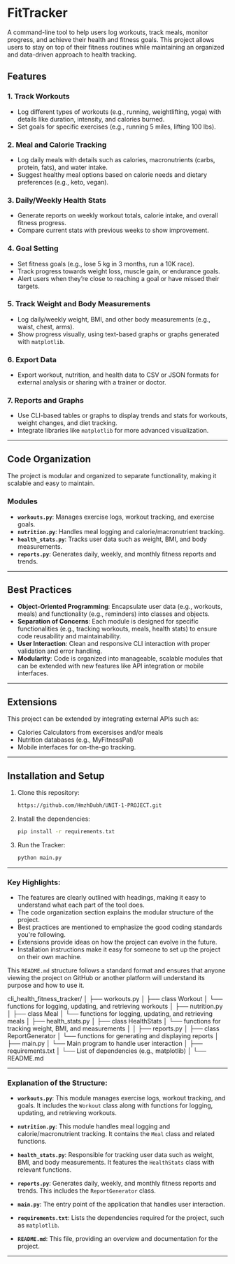 # FitTracker

A command-line tool to help users log workouts, track meals, monitor progress, and achieve their health and fitness goals. This project allows users to stay on top of their fitness routines while maintaining an organized and data-driven approach to health tracking.

## Features

### 1. Track Workouts
- Log different types of workouts (e.g., running, weightlifting, yoga) with details like duration, intensity, and calories burned.
- Set goals for specific exercises (e.g., running 5 miles, lifting 100 lbs).

### 2. Meal and Calorie Tracking
- Log daily meals with details such as calories, macronutrients (carbs, protein, fats), and water intake.
- Suggest healthy meal options based on calorie needs and dietary preferences (e.g., keto, vegan).

### 3. Daily/Weekly Health Stats
- Generate reports on weekly workout totals, calorie intake, and overall fitness progress.
- Compare current stats with previous weeks to show improvement.

### 4. Goal Setting
- Set fitness goals (e.g., lose 5 kg in 3 months, run a 10K race).
- Track progress towards weight loss, muscle gain, or endurance goals.
- Alert users when they’re close to reaching a goal or have missed their targets.

### 5. Track Weight and Body Measurements
- Log daily/weekly weight, BMI, and other body measurements (e.g., waist, chest, arms).
- Show progress visually, using text-based graphs or graphs generated with `matplotlib`.


### 6. Export Data
- Export workout, nutrition, and health data to CSV or JSON formats for external analysis or sharing with a trainer or doctor.

### 7. Reports and Graphs
- Use CLI-based tables or graphs to display trends and stats for workouts, weight changes, and diet tracking.
- Integrate libraries like `matplotlib` for more advanced visualization.

---

## Code Organization

The project is modular and organized to separate functionality, making it scalable and easy to maintain.

### Modules
- **`workouts.py`**: Manages exercise logs, workout tracking, and exercise goals.
- **`nutrition.py`**: Handles meal logging and calorie/macronutrient tracking.
- **`health_stats.py`**: Tracks user data such as weight, BMI, and body measurements.
- **`reports.py`**: Generates daily, weekly, and monthly fitness reports and trends.

---

## Best Practices

- **Object-Oriented Programming**: Encapsulate user data (e.g., workouts, meals) and functionality (e.g., reminders) into classes and objects.
- **Separation of Concerns**: Each module is designed for specific functionalities (e.g., tracking workouts, meals, health stats) to ensure code reusability and maintainability.
- **User Interaction**: Clean and responsive CLI interaction with proper validation and error handling.
- **Modularity**: Code is organized into manageable, scalable modules that can be extended with new features like API integration or mobile interfaces.

---

## Extensions
This project can be extended by integrating external APIs such as:
- Calories Calculators from excersises and/or meals
- Nutrition databases (e.g., MyFitnessPal)
- Mobile interfaces for on-the-go tracking.

---

## Installation and Setup

1. Clone this repository:
   ```bash
   https://github.com/HmzhDubh/UNIT-1-PROJECT.git

2. Install the dependencies:
   ```bash
   pip install -r requirements.txt

3. Run the Tracker:
   ```bash
   python main.py

---

### Key Highlights:
- The features are clearly outlined with headings, making it easy to understand what each part of the tool does.
- The code organization section explains the modular structure of the project.
- Best practices are mentioned to emphasize the good coding standards you're following.
- Extensions provide ideas on how the project can evolve in the future.
- Installation instructions make it easy for someone to set up the project on their own machine.

This `README.md` structure follows a standard format and ensures that anyone viewing the project on GitHub or another platform will understand its purpose and how to use it.

cli_health_fitness_tracker/
│
├── workouts.py
│   ├── class Workout
│   └── functions for logging, updating, and retrieving workouts
│
├── nutrition.py
│   ├── class Meal
│   └── functions for logging, updating, and retrieving meals
│
├── health_stats.py
│   ├── class HealthStats
│   └── functions for tracking weight, BMI, and measurements
│
│
├── reports.py
│   ├── class ReportGenerator
│   └── functions for generating and displaying reports
│
├── main.py
│   └── Main program to handle user interaction
│
├── requirements.txt
│   └── List of dependencies (e.g., matplotlib)
│
└── README.md

---

### Explanation of the Structure:

- **`workouts.py`**: This module manages exercise logs, workout tracking, and goals. It includes the `Workout` class along with functions for logging, updating, and retrieving workouts.

- **`nutrition.py`**: This module handles meal logging and calorie/macronutrient tracking. It contains the `Meal` class and related functions.

- **`health_stats.py`**: Responsible for tracking user data such as weight, BMI, and body measurements. It features the `HealthStats` class with relevant functions.

- **`reports.py`**: Generates daily, weekly, and monthly fitness reports and trends. This includes the `ReportGenerator` class.

- **`main.py`**: The entry point of the application that handles user interaction.

- **`requirements.txt`**: Lists the dependencies required for the project, such as `matplotlib`.

- **`README.md`**: This file, providing an overview and documentation for the project.

---
